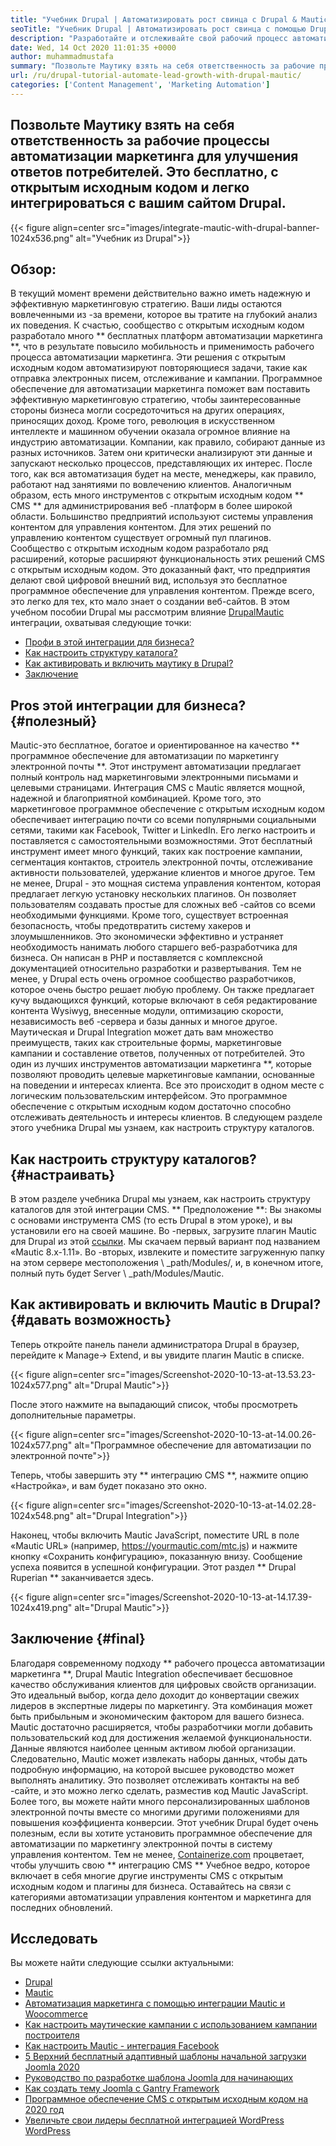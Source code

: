 ```yaml
---
title: "Учебник Drupal | Автоматизировать рост свинца с Drupal & Mautic '" 
seoTitle: "Учебник Drupal | Автоматизировать рост свинца с помощью Drupal & Mautic" 
description: "Разработайте и отслеживайте свой рабочий процесс автоматизации маркетинга с помощью Drupal Mautic Integration. Следуйте этому учебному пособию Drupal, чтобы изучить этапы интеграции." 
date: Wed, 14 Oct 2020 11:01:35 +0000
author: muhammadmustafa
summary: "Позвольте Маутику взять на себя ответственность за рабочие процессы автоматизации маркетинга, чтобы улучшить ответы потребителей. Это бесплатно, с открытым исходным кодом и легко интегрироваться с вашим сайтом Drupal." 
url: /ru/drupal-tutorial-automate-lead-growth-with-drupal-mautic/
categories: ['Content Management', 'Marketing Automation']
---
```


## Позвольте Маутику взять на себя ответственность за рабочие процессы автоматизации маркетинга для улучшения ответов потребителей. Это бесплатно, с открытым исходным кодом и легко интегрироваться с вашим сайтом Drupal.

{{< figure align=center src="images/integrate-mautic-with-drupal-banner-1024x536.png" alt="Учебник из Drupal">}}


## Обзор:
В текущий момент времени действительно важно иметь надежную и эффективную маркетинговую стратегию. Ваши лиды остаются вовлеченными из -за времени, которое вы тратите на глубокий анализ их поведения. К счастью, сообщество с открытым исходным кодом разработало много ** бесплатных платформ автоматизации маркетинга **, что в результате повысило мобильность и применимость рабочего процесса автоматизации маркетинга. Эти решения с открытым исходным кодом автоматизируют повторяющиеся задачи, такие как отправка электронных писем, отслеживание и кампании. Программное обеспечение для автоматизации маркетинга поможет вам поставить эффективную маркетинговую стратегию, чтобы заинтересованные стороны бизнеса могли сосредоточиться на других операциях, приносящих доход. Кроме того, революция в искусственном интеллекте и машинном обучении оказала огромное влияние на индустрию автоматизации. Компании, как правило, собирают данные из разных источников. Затем они критически анализируют эти данные и запускают несколько процессов, представляющих их интерес. После того, как вся автоматизация будет на месте, менеджеры, как правило, работают над занятиями по вовлечению клиентов.
Аналогичным образом, есть много инструментов с открытым исходным кодом ** CMS ** для администрирования веб -платформ в более широкой области. Большинство предприятий используют системы управления контентом для управления контентом. Для этих решений по управлению контентом существует огромный пул плагинов. Сообщество с открытым исходным кодом разработало ряд расширений, которые расширяют функциональность этих решений CMS с открытым исходным кодом. Это доказанный факт, что предприятия делают свой цифровой внешний вид, используя это бесплатное программное обеспечение для управления контентом. Прежде всего, это легко для тех, кто мало знает о создании веб-сайтов. В этом учебном пособии Drupal мы рассмотрим влияние [Drupal][2][Mautic][1] интеграции, охватывая следующие точки:
  * [Профи в этой интеграции для бизнеса?][3]
  * [Как настроить структуру каталога?][4]
  * [Как активировать и включить маутику в Drupal?][5]
  * [Заключение][6]

## Pros этой интеграции для бизнеса? {#полезный}
Mautic-это бесплатное, богатое и ориентированное на качество ** программное обеспечение для автоматизации по маркетингу электронной почты **. Этот инструмент автоматизации предлагает полный контроль над маркетинговыми электронными письмами и целевыми страницами. Интеграция CMS с Mautic является мощной, надежной и благоприятной комбинацией. Кроме того, это маркетинговое программное обеспечение с открытым исходным кодом обеспечивает интеграцию почти со всеми популярными социальными сетями, такими как Facebook, Twitter и LinkedIn. Его легко настроить и поставляется с самостоятельными возможностями. Этот бесплатный инструмент имеет много функций, таких как построение кампании, сегментация контактов, строитель электронной почты, отслеживание активности пользователей, удержание клиентов и многое другое. Тем не менее, Drupal - это мощная система управления контентом, которая предлагает легкую установку нескольких плагинов. Он позволяет пользователям создавать простые для сложных веб -сайтов со всеми необходимыми функциями. Кроме того, существует встроенная безопасность, чтобы предотвратить систему хакеров и злоумышленников. Это экономически эффективно и устраняет необходимость нанимать любого старшего веб-разработчика для бизнеса.
Он написан в PHP и поставляется с комплексной документацией относительно разработки и развертывания. Тем не менее, у Drupal есть очень огромное сообщество разработчиков, которое очень быстро решает любую проблему. Он также предлагает кучу выдающихся функций, которые включают в себя редактирование контента Wysiwyg, внесенные модули, оптимизацию скорости, независимость веб -сервера и базы данных и многое другое. Маутическая и Drupal Integration может дать вам множество преимуществ, таких как строительные формы, маркетинговые кампании и составление ответов, полученных от потребителей. Это один из лучших инструментов автоматизации маркетинга **, которые позволяют проводить целевые маркетинговые кампании, основанные на поведении и интересах клиента. Все это происходит в одном месте с логическим пользовательским интерфейсом. Это программное обеспечение с открытым исходным кодом достаточно способно отслеживать деятельность и интересы клиентов. В следующем разделе этого учебника Drupal мы узнаем, как настроить структуру каталогов.

## Как настроить структуру каталогов? {#настраивать}
В этом разделе учебника Drupal мы узнаем, как настроить структуру каталогов для этой интеграции CMS.
** Предположение **: Вы знакомы с основами инструмента CMS (то есть Drupal в этом уроке), и вы установили его на своей машине.
Во -первых, загрузите плагин Mautic для Drupal из этой [ссылки][7]. Мы скачаем первый вариант под названием «Mautic 8.x-1.11».
Во -вторых, извлеките и поместите загруженную папку на этом сервере местоположения \ _path/Modules/, и, в конечном итоге, полный путь будет Server \ _path/Modules/Mautic.

## Как активировать и включить Mautic в Drupal? {#давать возможность}
Теперь откройте панель панели администратора Drupal в браузер, перейдите к Manage-> Extend, и вы увидите плагин Mautic в списке.

{{< figure align=center src="images/Screenshot-2020-10-13-at-13.53.23-1024x577.png" alt="Drupal Mautic">}}

После этого нажмите на выпадающий список, чтобы просмотреть дополнительные параметры.

{{< figure align=center src="images/Screenshot-2020-10-13-at-14.00.26-1024x577.png" alt="Программное обеспечение для автоматизации по электронной почте">}}

Теперь, чтобы завершить эту ** интеграцию CMS **, нажмите опцию «Настройка», и вам будет показано это окно.

{{< figure align=center src="images/Screenshot-2020-10-13-at-14.02.28-1024x548.png" alt="Drupal Integration">}}

Наконец, чтобы включить Mautic JavaScript, поместите URL в поле «Mautic URL» (например, https://yourmautic.com/mtc.js) и нажмите кнопку «Сохранить конфигурацию», показанную внизу. Сообщение успеха появится в успешной конфигурации. Этот раздел ** Drupal Ruperian ** заканчивается здесь.

{{< figure align=center src="images/Screenshot-2020-10-13-at-14.17.39-1024x419.png" alt="Drupal Mautic">}}


## Заключение {#final}
Благодаря современному подходу ** рабочего процесса автоматизации маркетинга **, Drupal Mautic Integration обеспечивает бесшовное качество обслуживания клиентов для цифровых свойств организации. Это идеальный выбор, когда дело доходит до конвертации свежих лидеров в экспертные лидеры по маркетингу. Эта комбинация может быть прибыльным и экономическим фактором для вашего бизнеса. Mautic достаточно расширяется, чтобы разработчики могли добавить пользовательский код для достижения желаемой функциональности. Данные являются наиболее ценным активом любой организации. Следовательно, Mautic может извлекать наборы данных, чтобы дать подробную информацию, на которой высшее руководство может выполнять аналитику. Это позволяет отслеживать контакты на веб -сайте, и это можно легко сделать, разместив код Mautic JavaScript. Более того, вы можете найти много персонализированных шаблонов электронной почты вместе со многими другими положениями для повышения коэффициента конверсии.
Этот учебник Drupal будет очень полезным, если вы хотите установить программное обеспечение для автоматизации по маркетингу электронной почты в систему управления контентом. Тем не менее, [Containerize.com][8] процветает, чтобы улучшить свою ** интеграцию CMS ** Учебное ведро, которое включает в себя многие другие инструменты CMS с открытым исходным кодом и плагины для бизнеса. Оставайтесь на связи с категориями автоматизации управления контентом и маркетинга для последних обновлений.

## Исследовать
Вы можете найти следующие ссылки актуальными:
  * [Drupal][9]
  * [Mautic][10]
  * [Автоматизация маркетинга с помощью интеграции Mautic и Woocommerce][11]
  * [Как настроить маутические кампании с использованием кампании построителя][12]
  * [Как настроить Mautic - интеграция Facebook][13]
  * [5 Верхний бесплатный адаптивный шаблоны начальной загрузки Joomla 2020][14]
  * [Руководство по разработке шаблона Joomla для начинающих][15]
  * [Как создать тему Joomla с Gantry Framework][16]
  * [Программное обеспечение CMS с открытым исходным кодом на 2020 год][17]
  * [Увеличьте свои лидеры бесплатной интеграцией WordPress WordPress][18]

  
[1]: https://products.containerize.com/marketing-automation/mautic
[2]: https://products.containerize.com/content-management/drupal
[3]: #useful
[4]: #setup
[5]: #enable
[6]: #final
[7]: https://www.drupal.org/project/mautic/releases
[8]: https://www.containerize.com/
[9]: https://products.containerize.com/content-management/drupal/
[10]: https://products.containerize.com/marketing-automation/mautic/
[11]: https://blog.containerize.com/blogging/marketing-automation-using-mautic-and-wordpress-woocommerce/
[12]: https://blog.containerize.com/marketing-automation/how-to-setup-marketing-campaigns-using-mautic-campaign-builder/
[13]: https://blog.containerize.com/marketing-automation/how-to-setup-mautic-facebook-integration/
[14]: https://blog.containerize.com/content-management/top-5-best-free-responsive-joomla-templates-of-2020/
[15]: https://blog.containerize.com/content-management/responsive-joomla-templates-tutorial/
[16]: https://blog.containerize.com/content-management/how-to-create-joomla-theme-joomla-gantry-framework/
[17]: https://blog.containerize.com/content-management/top-5-open-source-content-management-systems-for-2020/
[18]: https://blog.containerize.com/blogging/civicrm-wordpress-integration-wordpress-tutorial/
